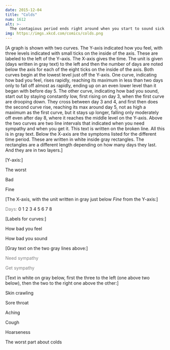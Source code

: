 ```yaml
---
date: 2015-12-04
title: "Colds"
num: 1612
alt: >-
  The contagious period ends right around when you start to sound sick over the phone, which is probably evidence of cold viruses evolving to spread optimally in the workplace.
img: https://imgs.xkcd.com/comics/colds.png
---
```

[A graph is shown with two curves. The Y-axis indicated how you feel, with three levels indicated with small ticks on the inside of the axis. These are labeled to the left of the Y–axis. The X-axis gives the time. The unit is given (days written in gray text) to the left and then the number of days are noted below the axis for each of the eight ticks on the inside of the axis. Both curves begin at the lowest level just off the Y-axis. One curve, indicating how bad you feel, rises rapidly, reaching its maximum in less than two days only to fall off almost as rapidly, ending up on an even lower level than it began with before day 5. The other curve, indicating how bad you sound, start out by staying constantly low, first rising on day 3, when the first curve are drooping down. They cross between day 3 and 4, and first then does the second curve rise, reaching its max around day 5, not as high a maximum  as the first curve, but it stays up longer, falling only moderately off even after day 8, where it reaches the middle level on the Y-axis. Above the two curves are two line intervals that indicated when you need sympathy and when you get it. This text is written on the broken line. All this is in gray text. Below the X-axis are the symptoms listed for the different time period. These are written in white inside gray rectangles. The rectangles are a different length depending on how many days they last. And they are in two layers.]

[Y-axis:]

The worst

Bad

Fine

[The X-axis, with the unit written in gray just below *Fine* from the Y-axis:]

<font color="gray">Days:</font> 0 1 2 3 4 5 6 7 8

[Labels for curves:]

How bad you feel

How bad you sound

[Gray text on the two gray lines above:]

<font color="gray">Need sympathy</font>

<font color="gray">Get sympathy</font>

[Text in white on gray below, first the three to the left (one above two below), then the two to the right one above the other:]

Skin crawling

Sore throat

Aching

Cough

Hoarseness

The worst part about colds